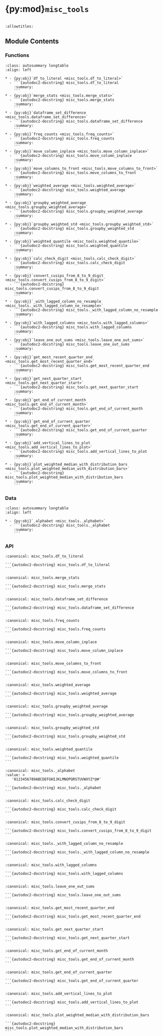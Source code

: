 # {py:mod}`misc_tools`

```{py:module} misc_tools
```

```{autodoc2-docstring} misc_tools
:allowtitles:
```

## Module Contents

### Functions

````{list-table}
:class: autosummary longtable
:align: left

* - {py:obj}`df_to_literal <misc_tools.df_to_literal>`
  - ```{autodoc2-docstring} misc_tools.df_to_literal
    :summary:
    ```
* - {py:obj}`merge_stats <misc_tools.merge_stats>`
  - ```{autodoc2-docstring} misc_tools.merge_stats
    :summary:
    ```
* - {py:obj}`dataframe_set_difference <misc_tools.dataframe_set_difference>`
  - ```{autodoc2-docstring} misc_tools.dataframe_set_difference
    :summary:
    ```
* - {py:obj}`freq_counts <misc_tools.freq_counts>`
  - ```{autodoc2-docstring} misc_tools.freq_counts
    :summary:
    ```
* - {py:obj}`move_column_inplace <misc_tools.move_column_inplace>`
  - ```{autodoc2-docstring} misc_tools.move_column_inplace
    :summary:
    ```
* - {py:obj}`move_columns_to_front <misc_tools.move_columns_to_front>`
  - ```{autodoc2-docstring} misc_tools.move_columns_to_front
    :summary:
    ```
* - {py:obj}`weighted_average <misc_tools.weighted_average>`
  - ```{autodoc2-docstring} misc_tools.weighted_average
    :summary:
    ```
* - {py:obj}`groupby_weighted_average <misc_tools.groupby_weighted_average>`
  - ```{autodoc2-docstring} misc_tools.groupby_weighted_average
    :summary:
    ```
* - {py:obj}`groupby_weighted_std <misc_tools.groupby_weighted_std>`
  - ```{autodoc2-docstring} misc_tools.groupby_weighted_std
    :summary:
    ```
* - {py:obj}`weighted_quantile <misc_tools.weighted_quantile>`
  - ```{autodoc2-docstring} misc_tools.weighted_quantile
    :summary:
    ```
* - {py:obj}`calc_check_digit <misc_tools.calc_check_digit>`
  - ```{autodoc2-docstring} misc_tools.calc_check_digit
    :summary:
    ```
* - {py:obj}`convert_cusips_from_8_to_9_digit <misc_tools.convert_cusips_from_8_to_9_digit>`
  - ```{autodoc2-docstring} misc_tools.convert_cusips_from_8_to_9_digit
    :summary:
    ```
* - {py:obj}`_with_lagged_column_no_resample <misc_tools._with_lagged_column_no_resample>`
  - ```{autodoc2-docstring} misc_tools._with_lagged_column_no_resample
    :summary:
    ```
* - {py:obj}`with_lagged_columns <misc_tools.with_lagged_columns>`
  - ```{autodoc2-docstring} misc_tools.with_lagged_columns
    :summary:
    ```
* - {py:obj}`leave_one_out_sums <misc_tools.leave_one_out_sums>`
  - ```{autodoc2-docstring} misc_tools.leave_one_out_sums
    :summary:
    ```
* - {py:obj}`get_most_recent_quarter_end <misc_tools.get_most_recent_quarter_end>`
  - ```{autodoc2-docstring} misc_tools.get_most_recent_quarter_end
    :summary:
    ```
* - {py:obj}`get_next_quarter_start <misc_tools.get_next_quarter_start>`
  - ```{autodoc2-docstring} misc_tools.get_next_quarter_start
    :summary:
    ```
* - {py:obj}`get_end_of_current_month <misc_tools.get_end_of_current_month>`
  - ```{autodoc2-docstring} misc_tools.get_end_of_current_month
    :summary:
    ```
* - {py:obj}`get_end_of_current_quarter <misc_tools.get_end_of_current_quarter>`
  - ```{autodoc2-docstring} misc_tools.get_end_of_current_quarter
    :summary:
    ```
* - {py:obj}`add_vertical_lines_to_plot <misc_tools.add_vertical_lines_to_plot>`
  - ```{autodoc2-docstring} misc_tools.add_vertical_lines_to_plot
    :summary:
    ```
* - {py:obj}`plot_weighted_median_with_distribution_bars <misc_tools.plot_weighted_median_with_distribution_bars>`
  - ```{autodoc2-docstring} misc_tools.plot_weighted_median_with_distribution_bars
    :summary:
    ```
````

### Data

````{list-table}
:class: autosummary longtable
:align: left

* - {py:obj}`_alphabet <misc_tools._alphabet>`
  - ```{autodoc2-docstring} misc_tools._alphabet
    :summary:
    ```
````

### API

````{py:function} df_to_literal(df, missing_value='None')
:canonical: misc_tools.df_to_literal

```{autodoc2-docstring} misc_tools.df_to_literal
```
````

````{py:function} merge_stats(df_left, df_right, on=[])
:canonical: misc_tools.merge_stats

```{autodoc2-docstring} misc_tools.merge_stats
```
````

````{py:function} dataframe_set_difference(dff, df, library='pandas', show='rows_and_numbers')
:canonical: misc_tools.dataframe_set_difference

```{autodoc2-docstring} misc_tools.dataframe_set_difference
```
````

````{py:function} freq_counts(df, col=None, with_count=True, with_cum_freq=True)
:canonical: misc_tools.freq_counts

```{autodoc2-docstring} misc_tools.freq_counts
```
````

````{py:function} move_column_inplace(df, col, pos=0)
:canonical: misc_tools.move_column_inplace

```{autodoc2-docstring} misc_tools.move_column_inplace
```
````

````{py:function} move_columns_to_front(df, cols=[])
:canonical: misc_tools.move_columns_to_front

```{autodoc2-docstring} misc_tools.move_columns_to_front
```
````

````{py:function} weighted_average(data_col=None, weight_col=None, data=None)
:canonical: misc_tools.weighted_average

```{autodoc2-docstring} misc_tools.weighted_average
```
````

````{py:function} groupby_weighted_average(data_col=None, weight_col=None, by_col=None, data=None, transform=False, new_column_name='')
:canonical: misc_tools.groupby_weighted_average

```{autodoc2-docstring} misc_tools.groupby_weighted_average
```
````

````{py:function} groupby_weighted_std(data_col=None, weight_col=None, by_col=None, data=None, ddof=1)
:canonical: misc_tools.groupby_weighted_std

```{autodoc2-docstring} misc_tools.groupby_weighted_std
```
````

````{py:function} weighted_quantile(values, quantiles, sample_weight=None, values_sorted=False, old_style=False)
:canonical: misc_tools.weighted_quantile

```{autodoc2-docstring} misc_tools.weighted_quantile
```
````

````{py:data} _alphabet
:canonical: misc_tools._alphabet
:value: >
   '0123456789ABCDEFGHIJKLMNOPQRSTUVWXYZ*@#'

```{autodoc2-docstring} misc_tools._alphabet
```

````

````{py:function} calc_check_digit(number)
:canonical: misc_tools.calc_check_digit

```{autodoc2-docstring} misc_tools.calc_check_digit
```
````

````{py:function} convert_cusips_from_8_to_9_digit(cusip_8dig_series)
:canonical: misc_tools.convert_cusips_from_8_to_9_digit

```{autodoc2-docstring} misc_tools.convert_cusips_from_8_to_9_digit
```
````

````{py:function} _with_lagged_column_no_resample(df=None, columns_to_lag=None, id_columns=None, lags=1, prefix='L')
:canonical: misc_tools._with_lagged_column_no_resample

```{autodoc2-docstring} misc_tools._with_lagged_column_no_resample
```
````

````{py:function} with_lagged_columns(df=None, column_to_lag=None, id_column=None, lags=1, date_col='date', prefix='L', freq=None, resample=True)
:canonical: misc_tools.with_lagged_columns

```{autodoc2-docstring} misc_tools.with_lagged_columns
```
````

````{py:function} leave_one_out_sums(df, groupby=[], summed_col='')
:canonical: misc_tools.leave_one_out_sums

```{autodoc2-docstring} misc_tools.leave_one_out_sums
```
````

````{py:function} get_most_recent_quarter_end(d)
:canonical: misc_tools.get_most_recent_quarter_end

```{autodoc2-docstring} misc_tools.get_most_recent_quarter_end
```
````

````{py:function} get_next_quarter_start(d)
:canonical: misc_tools.get_next_quarter_start

```{autodoc2-docstring} misc_tools.get_next_quarter_start
```
````

````{py:function} get_end_of_current_month(d)
:canonical: misc_tools.get_end_of_current_month

```{autodoc2-docstring} misc_tools.get_end_of_current_month
```
````

````{py:function} get_end_of_current_quarter(d)
:canonical: misc_tools.get_end_of_current_quarter

```{autodoc2-docstring} misc_tools.get_end_of_current_quarter
```
````

````{py:function} add_vertical_lines_to_plot(start_date, end_date, ax=None, freq='Q', adjust_ticks=True, alpha=0.1, extend_to_nearest_quarter=True)
:canonical: misc_tools.add_vertical_lines_to_plot

```{autodoc2-docstring} misc_tools.add_vertical_lines_to_plot
```
````

````{py:function} plot_weighted_median_with_distribution_bars(data=None, variable_name=None, date_col='date', weight_col=None, percentile_bars=True, percentiles=[0.25, 0.75], rolling_window=1, rolling=False, rolling_min_periods=None, rescale_factor=1, ax=None, add_quarter_lines=True, ylabel=None, xlabel=None, label=None)
:canonical: misc_tools.plot_weighted_median_with_distribution_bars

```{autodoc2-docstring} misc_tools.plot_weighted_median_with_distribution_bars
```
````
